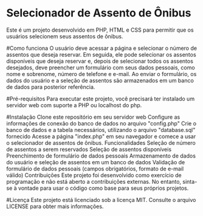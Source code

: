 # Selecionador de Assento de Ônibus
Este é um projeto desenvolvido em PHP, HTML e CSS para permitir que os usuários selecionem seus assentos de ônibus.

#Como funciona
O usuário deve acessar a página e selecionar o número de assentos que deseja reservar. Em seguida, ele pode selecionar os assentos disponíveis que deseja reservar e, depois de selecionar todos os assentos desejados, deve preencher um formulário com seus dados pessoais, como nome e sobrenome, número de telefone e e-mail. Ao enviar o formulário, os dados do usuário e a seleção de assentos são armazenados em um banco de dados para posterior referência.

#Pré-requisitos
Para executar este projeto, você precisará ter instalado um servidor web com suporte a PHP ou localhost do php.

#Instalação
Clone este repositório em seu servidor web
Configure as informações de conexão do banco de dados no arquivo "config.php"
Crie o banco de dados e a tabela necessários, utilizando o arquivo "database.sql" fornecido
Acesse a página "index.php" em seu navegador e comece a usar o selecionador de assentos de ônibus.
Funcionalidades
Seleção de número de assentos a serem reservados
Seleção de assentos disponíveis
Preenchimento de formulário de dados pessoais
Armazenamento de dados do usuário e seleção de assentos em um banco de dados
Validação de formulário de dados pessoais (campos obrigatórios, formato de e-mail válido)
Contribuições
Este projeto foi desenvolvido como exercício de programação e não está aberto a contribuições externas. No entanto, sinta-se à vontade para usar o código como base para seus próprios projetos.

#Licença
Este projeto está licenciado sob a licença MIT. Consulte o arquivo LICENSE para obter mais informações.
